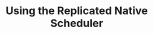 ---
  title: "Using the Replicated Native Scheduler"
  description: "A step-by-step guide to shipping your application with the Replicated Native Scheduler."
  level: "replicatedCircle"
  gradient: "redToRed"
  icon: "replicatedCircle"
  index: false
  chapters:
    - title: "Create And Ship A Release"
      description: "Use the Replicated Vendor Portal to create and promote a release"
      slug: "create-release"
    - title: "Install And Test"
      description: "Walk through the customer experience of installing the release"
      slug: "install"
    - title: "Iterate and Ship Updates"
      description: "Learn how to iterate on the release to ship updates"
      slug: "iterate"
---